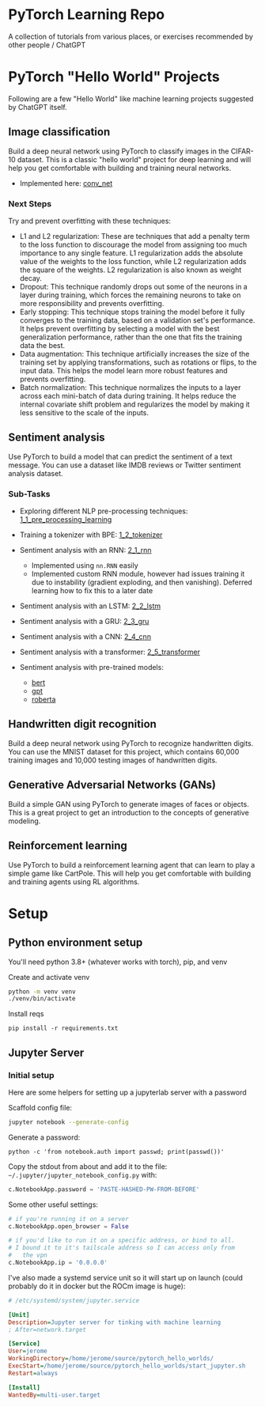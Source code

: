 # PyTorch Learning Repo

A collection of tutorials from various places, or exercises recommended by other people / ChatGPT

# PyTorch "Hello World" Projects

Following are a few "Hello World" like machine learning projects suggested by ChatGPT itself.

## Image classification

Build a deep neural network using PyTorch to classify images in the CIFAR-10 dataset. This is a classic "hello world" project for deep learning and will help you get comfortable with building and training neural networks.

* Implemented here: [conv_net](/tut/conv_net.ipynb)

### Next Steps

Try and prevent overfitting with these techniques:

* L1 and L2 regularization: These are techniques that add a penalty term to the loss function to discourage the model from assigning too much importance to any single feature. L1 regularization adds the absolute value of the weights to the loss function, while L2 regularization adds the square of the weights. L2 regularization is also known as weight decay.
* Dropout: This technique randomly drops out some of the neurons in a layer during training, which forces the remaining neurons to take on more responsibility and prevents overfitting.
* Early stopping: This technique stops training the model before it fully converges to the training data, based on a validation set's performance. It helps prevent overfitting by selecting a model with the best generalization performance, rather than the one that fits the training data the best.
* Data augmentation: This technique artificially increases the size of the training set by applying transformations, such as rotations or flips, to the input data. This helps the model learn more robust features and prevents overfitting.
* Batch normalization: This technique normalizes the inputs to a layer across each mini-batch of data during training. It helps reduce the internal covariate shift problem and regularizes the model by making it less sensitive to the scale of the inputs.

## Sentiment analysis

Use PyTorch to build a model that can predict the sentiment of a text message. You can use a dataset like IMDB reviews or Twitter sentiment analysis dataset.

### Sub-Tasks

* Exploring different NLP pre-processing techniques: [1_1_pre_processing_learning](tut/sentiment_analysis/1_1_pre_processing_learning.ipynb)
* Training a tokenizer with BPE: [1_2_tokenizer](tut/sentiment_analysis/1_2_tokenizer.ipynb)
* Sentiment analysis with an RNN: [2_1_rnn](tut/sentiment_analysis/2_1_rnn.ipynb)
    * Implemented using `nn.RNN` easily
    * Implemented custom RNN module, however had issues training it due to instability (gradient exploding, and then vanishing). Deferred learning how to fix this to a later date

* Sentiment analysis with an LSTM: [2_2_lstm](tut/sentiment_analysis/2_2_lstm.ipynb)
* Sentiment analysis with a GRU: [2_3_gru](tut/sentiment_analysis/2_3_gru.ipynb)
* Sentiment analysis with a CNN: [2_4_cnn](tut/sentiment_analysis/2_4_cnn.ipynb)
* Sentiment analysis with a transformer: [2_5_transformer](tut/sentiment_analysis/2_5_transformer.ipynb)
* Sentiment analysis with pre-trained models:
    * [bert](tut/sentiment_analysis/2_6_pretrained_bert.ipynb)
    * [gpt](tut/sentiment_analysis/2_7_pretrained_gpt.ipynb)
    * [roberta](tut/sentiment_analysis/2_8_pretrained_roberta.ipynb)

## Handwritten digit recognition

Build a deep neural network using PyTorch to recognize handwritten digits. You can use the MNIST dataset for this project, which contains 60,000 training images and 10,000 testing images of handwritten digits.

## Generative Adversarial Networks (GANs)

Build a simple GAN using PyTorch to generate images of faces or objects. This is a great project to get an introduction to the concepts of generative modeling.

## Reinforcement learning

Use PyTorch to build a reinforcement learning agent that can learn to play a simple game like CartPole. This will help you get comfortable with building and training agents using RL algorithms.

# Setup

## Python environment setup

You'll need python 3.8+ (whatever works with torch), pip, and venv

Create and activate venv

```sh
python -m venv venv
./venv/bin/activate
```

Install reqs
```
pip install -r requirements.txt
```

## Jupyter Server

### Initial setup

Here are some helpers for setting up a jupyterlab server with a password

Scaffold config file:
```sh
jupyter notebook --generate-config
```

Generate a password:
```
python -c 'from notebook.auth import passwd; print(passwd())'
```

Copy the stdout from about and add it to the file: `~/.jupyter/jupyter_notebook_config.py` with:
```python
c.NotebookApp.password = 'PASTE-HASHED-PW-FROM-BEFORE'
```

Some other useful settings:
```python
# if you're running it on a server
c.NotebookApp.open_browser = False

# if you'd like to run it on a specific address, or bind to all.
# I bound it to it's tailscale address so I can access only from
#   the vpn
c.NotebookApp.ip = '0.0.0.0'
```

I've also made a systemd service unit so it will start up on launch (could probably do it in docker but the ROCm image is huge):
```ini
# /etc/systemd/system/jupyter.service

[Unit]
Description=Jupyter server for tinking with machine learning
; After=network.target

[Service]
User=jerome
WorkingDirectory=/home/jerome/source/pytorch_hello_worlds/
ExecStart=/home/jerome/source/pytorch_hello_worlds/start_jupyter.sh
Restart=always

[Install]
WantedBy=multi-user.target
```
